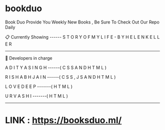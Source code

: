 # bookduo
Book Duo Provide You Weekly New Books , Be Sure To Check Out Our Repo Daily


📋 Currently Showing
------ S T O R Y   O F   M Y   L I F E  - B Y   H E L E N   K E L L E R
    
    
----------------------------------------------------------------------------------------------    
    
🧶 Developers in charge



A D I T Y A   S I N G H
------( C S S  A N D   H T M L )
    
R I S H A B H  J A I N
------( C S S  ,  J S  A N D   H T M L )
     
L O V E D E E P 
-------( H T M L )
    
U R V A S H I
-------( H T M L )
    
    
    
------------------------------------------------------------------------------------------------
 
 # LINK : https://booksduo.ml/
